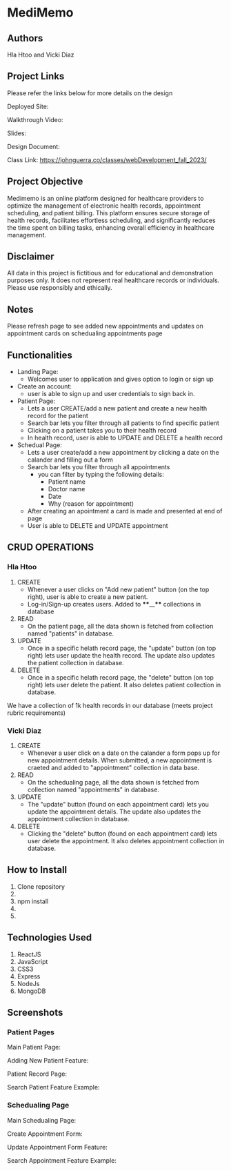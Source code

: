 # MediMemo

## Authors

Hla Htoo and Vicki Diaz

## Project Links

Please refer the links below for more details on the design

Deployed Site:

Walkthrough Video:

Slides:

Design Document:

Class Link: https://johnguerra.co/classes/webDevelopment_fall_2023/

## Project Objective

Medimemo is an online platform designed for healthcare providers to optimize the management of electronic health records, appointment scheduling, and patient billing. This platform ensures secure storage of health records, facilitates effortless scheduling, and significantly reduces the time spent on billing tasks, enhancing overall efficiency in healthcare management.

## Disclaimer

All data in this project is fictitious and for educational and demonstration purposes only. It does not represent real healthcare records or individuals. Please use responsibly and ethically.

## Notes

Please refresh page to see added new appointments and updates on appointment cards on schedualing appointments page

## Functionalities

- Landing Page:
  - Welcomes user to application and gives option to login or sign up
- Create an account:
  - user is able to sign up and user credentials to sign back in.
- Patient Page:
  - Lets a user CREATE/add a new patient and create a new health record for the patient
  - Search bar lets you filter through all patients to find specific patient
  - Clicking on a patient takes you to their health record
  - In health record, user is able to UPDATE and DELETE a health record
- Schedual Page:
  - Lets a user create/add a new appointment by clicking a date on the calander and filling out a form
  - Search bar lets you filter through all appointments
    - you can filter by typing the following details:
      - Patient name
      - Doctor name
      - Date
      - Why (reason for appointment)
  - After creating an apointment a card is made and presented at end of page
  - User is able to DELETE and UPDATE appointment

## CRUD OPERATIONS

### Hla Htoo

1. CREATE
   - Whenever a user clicks on "Add new patient" button (on the top right), user is able to create a new patient.
   - Log-in/Sign-up creates users. Added to **\*\***\_\_**\*\*** collections in database
2. READ
   - On the patient page, all the data shown is fetched from collection named "patients" in database.
3. UPDATE
   - Once in a specific helath record page, the "update" button (on top right) lets user update the health record. The update also updates the patient collection in database.
4. DELETE
   - Once in a specific helath record page, the "delete" button (on top right) lets user delete the patient. It also deletes patient collection in database.

We have a collection of 1k health records in our database (meets project rubric requirements)

### Vicki Diaz

1. CREATE
   - Whenever a user click on a date on the calander a form pops up for new appointment details. When submitted, a new appointment is craeted and added to "appointment" collection in data base.
2. READ
   - On the schedualing page, all the data shown is fetched from collection named "appointments" in database.
3. UPDATE
   - The "update" button (found on each appointment card) lets you update the appointment details. The update also updates the appointment collection in database.
4. DELETE
   - Clicking the "delete" button (found on each appointment card) lets user delete the appointment. It also deletes appointment collection in database.

## How to Install

1. Clone repository
2.
3. npm install
4.
5.

## Technologies Used

1. ReactJS
2. JavaScript
3. CSS3
4. Express
5. NodeJs
6. MongoDB

## Screenshots

### Patient Pages

Main Patient Page:

Adding New Patient Feature:

Patient Record Page:

Search Patient Feature Example:

### Schedualing Page

Main Schedualing Page:

Create Appointment Form:

Update Appointment Form Feature:

Search Appointment Feature Example:
